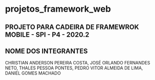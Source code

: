 # projetos_framework_web

## PROJETO PARA CADEIRA DE FRAMEWROK MOBILE - SPI - P4 - 2020.2

## NOME DOS INTEGRANTES

CHRISTIAN ANDERSON PEREIRA COSTA,
JOSÉ ORLANDO FERNANDES NETO,
THALES PESSOA PONTES,
PEDRO VITOR ALMEIDA DE LIMA,
DANIEL GOMES MACHADO
